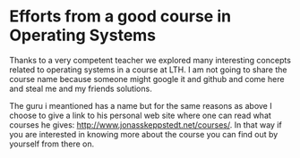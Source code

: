 # Efforts from a good course in Operating Systems 

Thanks to a very competent teacher we explored many interesting concepts
related to operating systems in a course at LTH. I am not going to 
share the course name because someone might google it and github 
and come here and steal me and my friends solutions. 

The guru i meantioned has a name but for the same reasons as above
I choose to give a link to his personal web site where one can read
what courses he gives: http://www.jonasskeppstedt.net/courses/. 
In that way if you are interested in knowing more about the course
you can find out by yourself from there on. 
